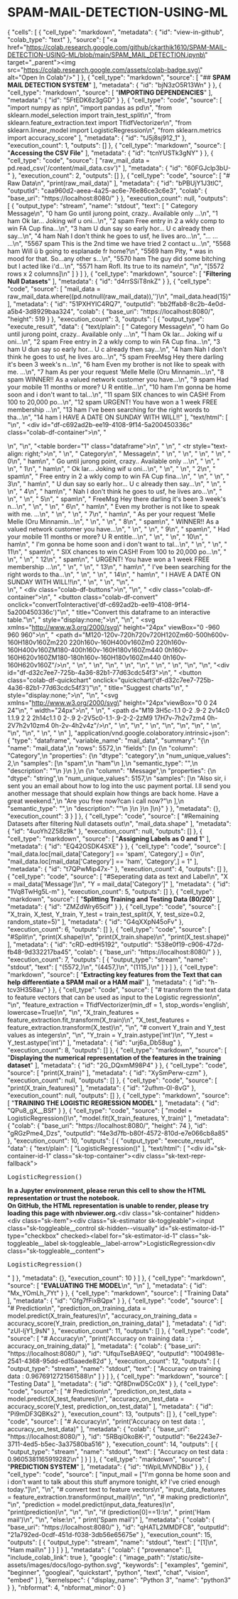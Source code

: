 # SPAM-MAIL-DETECTION-USING-ML


{
  "cells": [
    {
      "cell_type": "markdown",
      "metadata": {
        "id": "view-in-github",
        "colab_type": "text"
      },
      "source": [
        "<a href=\"https://colab.research.google.com/github/ckarthik1610/SPAM-MAIL-DETECTION-USING-ML/blob/main/SPAM_MAIL_DETECTION.ipynb\" target=\"_parent\"><img src=\"https://colab.research.google.com/assets/colab-badge.svg\" alt=\"Open In Colab\"/></a>"
      ]
    },
    {
      "cell_type": "markdown",
      "source": [
        "## **SPAM MAIL DETECTION SYSTEM**"
      ],
      "metadata": {
        "id": "bjN3zO5R13Wn"
      }
    },
    {
      "cell_type": "markdown",
      "source": [
        "**IMPORTING DEPENDENCIES**"
      ],
      "metadata": {
        "id": "5FtEDK6z3gGD"
      }
    },
    {
      "cell_type": "code",
      "source": [
        "import numpy as np\n",
        "import pandas as pd\n",
        "from sklearn.model_selection import train_test_split\n",
        "from sklearn.feature_extraction.text import TfidfVectorizer\n",
        "from sklearn.linear_model import LogisticRegression\n",
        "from sklearn.metrics import accuracy_score"
      ],
      "metadata": {
        "id": "tJ5j8sj912_1"
      },
      "execution_count": 1,
      "outputs": []
    },
    {
      "cell_type": "markdown",
      "source": [
        "**Accessing the CSV File**"
      ],
      "metadata": {
        "id": "tcnYUSTk3gNY"
      }
    },
    {
      "cell_type": "code",
      "source": [
        "raw_mail_data = pd.read_csv('/content/mail_data.csv')"
      ],
      "metadata": {
        "id": "60FGJclp3bU-"
      },
      "execution_count": 2,
      "outputs": []
    },
    {
      "cell_type": "code",
      "source": [
        "# Raw Data\n",
        "print(raw_mail_data)"
      ],
      "metadata": {
        "id": "bPBUjY1J3tlC",
        "outputId": "caa960d2-aeea-4a25-ac6e-76e86ce3c6e3",
        "colab": {
          "base_uri": "https://localhost:8080/"
        }
      },
      "execution_count": null,
      "outputs": [
        {
          "output_type": "stream",
          "name": "stdout",
          "text": [
            "     Category                                            Message\n",
            "0         ham  Go until jurong point, crazy.. Available only ...\n",
            "1         ham                      Ok lar... Joking wif u oni...\n",
            "2        spam  Free entry in 2 a wkly comp to win FA Cup fina...\n",
            "3         ham  U dun say so early hor... U c already then say...\n",
            "4         ham  Nah I don't think he goes to usf, he lives aro...\n",
            "...       ...                                                ...\n",
            "5567     spam  This is the 2nd time we have tried 2 contact u...\n",
            "5568      ham               Will ü b going to esplanade fr home?\n",
            "5569      ham  Pity, * was in mood for that. So...any other s...\n",
            "5570      ham  The guy did some bitching but I acted like i'd...\n",
            "5571      ham                         Rofl. Its true to its name\n",
            "\n",
            "[5572 rows x 2 columns]\n"
          ]
        }
      ]
    },
    {
      "cell_type": "markdown",
      "source": [
        "**Filtering Null Datasets**"
      ],
      "metadata": {
        "id": "d4rrSSiT8nkZ"
      }
    },
    {
      "cell_type": "code",
      "source": [
        "mail_data = raw_mail_data.where((pd.notnull(raw_mail_data)),'')\n",
        "mail_data.head(15)"
      ],
      "metadata": {
        "id": "51PXHYlC4RQ7",
        "outputId": "bb2ffab8-8c2b-4e0d-a5b4-3d8929baa324",
        "colab": {
          "base_uri": "https://localhost:8080/",
          "height": 519
        }
      },
      "execution_count": 3,
      "outputs": [
        {
          "output_type": "execute_result",
          "data": {
            "text/plain": [
              "   Category                                            Message\n",
              "0       ham  Go until jurong point, crazy.. Available only ...\n",
              "1       ham                      Ok lar... Joking wif u oni...\n",
              "2      spam  Free entry in 2 a wkly comp to win FA Cup fina...\n",
              "3       ham  U dun say so early hor... U c already then say...\n",
              "4       ham  Nah I don't think he goes to usf, he lives aro...\n",
              "5      spam  FreeMsg Hey there darling it's been 3 week's n...\n",
              "6       ham  Even my brother is not like to speak with me. ...\n",
              "7       ham  As per your request 'Melle Melle (Oru Minnamin...\n",
              "8      spam  WINNER!! As a valued network customer you have...\n",
              "9      spam  Had your mobile 11 months or more? U R entitle...\n",
              "10      ham  I'm gonna be home soon and i don't want to tal...\n",
              "11     spam  SIX chances to win CASH! From 100 to 20,000 po...\n",
              "12     spam  URGENT! You have won a 1 week FREE membership ...\n",
              "13      ham  I've been searching for the right words to tha...\n",
              "14      ham                I HAVE A DATE ON SUNDAY WITH WILL!!"
            ],
            "text/html": [
              "\n",
              "  <div id=\"df-c692ad2b-ee19-4108-9f14-5a200450336c\" class=\"colab-df-container\">\n",
              "    <div>\n",
              "<style scoped>\n",
              "    .dataframe tbody tr th:only-of-type {\n",
              "        vertical-align: middle;\n",
              "    }\n",
              "\n",
              "    .dataframe tbody tr th {\n",
              "        vertical-align: top;\n",
              "    }\n",
              "\n",
              "    .dataframe thead th {\n",
              "        text-align: right;\n",
              "    }\n",
              "</style>\n",
              "<table border=\"1\" class=\"dataframe\">\n",
              "  <thead>\n",
              "    <tr style=\"text-align: right;\">\n",
              "      <th></th>\n",
              "      <th>Category</th>\n",
              "      <th>Message</th>\n",
              "    </tr>\n",
              "  </thead>\n",
              "  <tbody>\n",
              "    <tr>\n",
              "      <th>0</th>\n",
              "      <td>ham</td>\n",
              "      <td>Go until jurong point, crazy.. Available only ...</td>\n",
              "    </tr>\n",
              "    <tr>\n",
              "      <th>1</th>\n",
              "      <td>ham</td>\n",
              "      <td>Ok lar... Joking wif u oni...</td>\n",
              "    </tr>\n",
              "    <tr>\n",
              "      <th>2</th>\n",
              "      <td>spam</td>\n",
              "      <td>Free entry in 2 a wkly comp to win FA Cup fina...</td>\n",
              "    </tr>\n",
              "    <tr>\n",
              "      <th>3</th>\n",
              "      <td>ham</td>\n",
              "      <td>U dun say so early hor... U c already then say...</td>\n",
              "    </tr>\n",
              "    <tr>\n",
              "      <th>4</th>\n",
              "      <td>ham</td>\n",
              "      <td>Nah I don't think he goes to usf, he lives aro...</td>\n",
              "    </tr>\n",
              "    <tr>\n",
              "      <th>5</th>\n",
              "      <td>spam</td>\n",
              "      <td>FreeMsg Hey there darling it's been 3 week's n...</td>\n",
              "    </tr>\n",
              "    <tr>\n",
              "      <th>6</th>\n",
              "      <td>ham</td>\n",
              "      <td>Even my brother is not like to speak with me. ...</td>\n",
              "    </tr>\n",
              "    <tr>\n",
              "      <th>7</th>\n",
              "      <td>ham</td>\n",
              "      <td>As per your request 'Melle Melle (Oru Minnamin...</td>\n",
              "    </tr>\n",
              "    <tr>\n",
              "      <th>8</th>\n",
              "      <td>spam</td>\n",
              "      <td>WINNER!! As a valued network customer you have...</td>\n",
              "    </tr>\n",
              "    <tr>\n",
              "      <th>9</th>\n",
              "      <td>spam</td>\n",
              "      <td>Had your mobile 11 months or more? U R entitle...</td>\n",
              "    </tr>\n",
              "    <tr>\n",
              "      <th>10</th>\n",
              "      <td>ham</td>\n",
              "      <td>I'm gonna be home soon and i don't want to tal...</td>\n",
              "    </tr>\n",
              "    <tr>\n",
              "      <th>11</th>\n",
              "      <td>spam</td>\n",
              "      <td>SIX chances to win CASH! From 100 to 20,000 po...</td>\n",
              "    </tr>\n",
              "    <tr>\n",
              "      <th>12</th>\n",
              "      <td>spam</td>\n",
              "      <td>URGENT! You have won a 1 week FREE membership ...</td>\n",
              "    </tr>\n",
              "    <tr>\n",
              "      <th>13</th>\n",
              "      <td>ham</td>\n",
              "      <td>I've been searching for the right words to tha...</td>\n",
              "    </tr>\n",
              "    <tr>\n",
              "      <th>14</th>\n",
              "      <td>ham</td>\n",
              "      <td>I HAVE A DATE ON SUNDAY WITH WILL!!</td>\n",
              "    </tr>\n",
              "  </tbody>\n",
              "</table>\n",
              "</div>\n",
              "    <div class=\"colab-df-buttons\">\n",
              "\n",
              "  <div class=\"colab-df-container\">\n",
              "    <button class=\"colab-df-convert\" onclick=\"convertToInteractive('df-c692ad2b-ee19-4108-9f14-5a200450336c')\"\n",
              "            title=\"Convert this dataframe to an interactive table.\"\n",
              "            style=\"display:none;\">\n",
              "\n",
              "  <svg xmlns=\"http://www.w3.org/2000/svg\" height=\"24px\" viewBox=\"0 -960 960 960\">\n",
              "    <path d=\"M120-120v-720h720v720H120Zm60-500h600v-160H180v160Zm220 220h160v-160H400v160Zm0 220h160v-160H400v160ZM180-400h160v-160H180v160Zm440 0h160v-160H620v160ZM180-180h160v-160H180v160Zm440 0h160v-160H620v160Z\"/>\n",
              "  </svg>\n",
              "    </button>\n",
              "\n",
              "  <style>\n",
              "    .colab-df-container {\n",
              "      display:flex;\n",
              "      gap: 12px;\n",
              "    }\n",
              "\n",
              "    .colab-df-convert {\n",
              "      background-color: #E8F0FE;\n",
              "      border: none;\n",
              "      border-radius: 50%;\n",
              "      cursor: pointer;\n",
              "      display: none;\n",
              "      fill: #1967D2;\n",
              "      height: 32px;\n",
              "      padding: 0 0 0 0;\n",
              "      width: 32px;\n",
              "    }\n",
              "\n",
              "    .colab-df-convert:hover {\n",
              "      background-color: #E2EBFA;\n",
              "      box-shadow: 0px 1px 2px rgba(60, 64, 67, 0.3), 0px 1px 3px 1px rgba(60, 64, 67, 0.15);\n",
              "      fill: #174EA6;\n",
              "    }\n",
              "\n",
              "    .colab-df-buttons div {\n",
              "      margin-bottom: 4px;\n",
              "    }\n",
              "\n",
              "    [theme=dark] .colab-df-convert {\n",
              "      background-color: #3B4455;\n",
              "      fill: #D2E3FC;\n",
              "    }\n",
              "\n",
              "    [theme=dark] .colab-df-convert:hover {\n",
              "      background-color: #434B5C;\n",
              "      box-shadow: 0px 1px 3px 1px rgba(0, 0, 0, 0.15);\n",
              "      filter: drop-shadow(0px 1px 2px rgba(0, 0, 0, 0.3));\n",
              "      fill: #FFFFFF;\n",
              "    }\n",
              "  </style>\n",
              "\n",
              "    <script>\n",
              "      const buttonEl =\n",
              "        document.querySelector('#df-c692ad2b-ee19-4108-9f14-5a200450336c button.colab-df-convert');\n",
              "      buttonEl.style.display =\n",
              "        google.colab.kernel.accessAllowed ? 'block' : 'none';\n",
              "\n",
              "      async function convertToInteractive(key) {\n",
              "        const element = document.querySelector('#df-c692ad2b-ee19-4108-9f14-5a200450336c');\n",
              "        const dataTable =\n",
              "          await google.colab.kernel.invokeFunction('convertToInteractive',\n",
              "                                                    [key], {});\n",
              "        if (!dataTable) return;\n",
              "\n",
              "        const docLinkHtml = 'Like what you see? Visit the ' +\n",
              "          '<a target=\"_blank\" href=https://colab.research.google.com/notebooks/data_table.ipynb>data table notebook</a>'\n",
              "          + ' to learn more about interactive tables.';\n",
              "        element.innerHTML = '';\n",
              "        dataTable['output_type'] = 'display_data';\n",
              "        await google.colab.output.renderOutput(dataTable, element);\n",
              "        const docLink = document.createElement('div');\n",
              "        docLink.innerHTML = docLinkHtml;\n",
              "        element.appendChild(docLink);\n",
              "      }\n",
              "    </script>\n",
              "  </div>\n",
              "\n",
              "\n",
              "<div id=\"df-d32c7ee7-725b-4a36-82b1-77d63cdc54f3\">\n",
              "  <button class=\"colab-df-quickchart\" onclick=\"quickchart('df-d32c7ee7-725b-4a36-82b1-77d63cdc54f3')\"\n",
              "            title=\"Suggest charts\"\n",
              "            style=\"display:none;\">\n",
              "\n",
              "<svg xmlns=\"http://www.w3.org/2000/svg\" height=\"24px\"viewBox=\"0 0 24 24\"\n",
              "     width=\"24px\">\n",
              "    <g>\n",
              "        <path d=\"M19 3H5c-1.1 0-2 .9-2 2v14c0 1.1.9 2 2 2h14c1.1 0 2-.9 2-2V5c0-1.1-.9-2-2-2zM9 17H7v-7h2v7zm4 0h-2V7h2v10zm4 0h-2v-4h2v4z\"/>\n",
              "    </g>\n",
              "</svg>\n",
              "  </button>\n",
              "\n",
              "<style>\n",
              "  .colab-df-quickchart {\n",
              "      --bg-color: #E8F0FE;\n",
              "      --fill-color: #1967D2;\n",
              "      --hover-bg-color: #E2EBFA;\n",
              "      --hover-fill-color: #174EA6;\n",
              "      --disabled-fill-color: #AAA;\n",
              "      --disabled-bg-color: #DDD;\n",
              "  }\n",
              "\n",
              "  [theme=dark] .colab-df-quickchart {\n",
              "      --bg-color: #3B4455;\n",
              "      --fill-color: #D2E3FC;\n",
              "      --hover-bg-color: #434B5C;\n",
              "      --hover-fill-color: #FFFFFF;\n",
              "      --disabled-bg-color: #3B4455;\n",
              "      --disabled-fill-color: #666;\n",
              "  }\n",
              "\n",
              "  .colab-df-quickchart {\n",
              "    background-color: var(--bg-color);\n",
              "    border: none;\n",
              "    border-radius: 50%;\n",
              "    cursor: pointer;\n",
              "    display: none;\n",
              "    fill: var(--fill-color);\n",
              "    height: 32px;\n",
              "    padding: 0;\n",
              "    width: 32px;\n",
              "  }\n",
              "\n",
              "  .colab-df-quickchart:hover {\n",
              "    background-color: var(--hover-bg-color);\n",
              "    box-shadow: 0 1px 2px rgba(60, 64, 67, 0.3), 0 1px 3px 1px rgba(60, 64, 67, 0.15);\n",
              "    fill: var(--button-hover-fill-color);\n",
              "  }\n",
              "\n",
              "  .colab-df-quickchart-complete:disabled,\n",
              "  .colab-df-quickchart-complete:disabled:hover {\n",
              "    background-color: var(--disabled-bg-color);\n",
              "    fill: var(--disabled-fill-color);\n",
              "    box-shadow: none;\n",
              "  }\n",
              "\n",
              "  .colab-df-spinner {\n",
              "    border: 2px solid var(--fill-color);\n",
              "    border-color: transparent;\n",
              "    border-bottom-color: var(--fill-color);\n",
              "    animation:\n",
              "      spin 1s steps(1) infinite;\n",
              "  }\n",
              "\n",
              "  @keyframes spin {\n",
              "    0% {\n",
              "      border-color: transparent;\n",
              "      border-bottom-color: var(--fill-color);\n",
              "      border-left-color: var(--fill-color);\n",
              "    }\n",
              "    20% {\n",
              "      border-color: transparent;\n",
              "      border-left-color: var(--fill-color);\n",
              "      border-top-color: var(--fill-color);\n",
              "    }\n",
              "    30% {\n",
              "      border-color: transparent;\n",
              "      border-left-color: var(--fill-color);\n",
              "      border-top-color: var(--fill-color);\n",
              "      border-right-color: var(--fill-color);\n",
              "    }\n",
              "    40% {\n",
              "      border-color: transparent;\n",
              "      border-right-color: var(--fill-color);\n",
              "      border-top-color: var(--fill-color);\n",
              "    }\n",
              "    60% {\n",
              "      border-color: transparent;\n",
              "      border-right-color: var(--fill-color);\n",
              "    }\n",
              "    80% {\n",
              "      border-color: transparent;\n",
              "      border-right-color: var(--fill-color);\n",
              "      border-bottom-color: var(--fill-color);\n",
              "    }\n",
              "    90% {\n",
              "      border-color: transparent;\n",
              "      border-bottom-color: var(--fill-color);\n",
              "    }\n",
              "  }\n",
              "</style>\n",
              "\n",
              "  <script>\n",
              "    async function quickchart(key) {\n",
              "      const quickchartButtonEl =\n",
              "        document.querySelector('#' + key + ' button');\n",
              "      quickchartButtonEl.disabled = true;  // To prevent multiple clicks.\n",
              "      quickchartButtonEl.classList.add('colab-df-spinner');\n",
              "      try {\n",
              "        const charts = await google.colab.kernel.invokeFunction(\n",
              "            'suggestCharts', [key], {});\n",
              "      } catch (error) {\n",
              "        console.error('Error during call to suggestCharts:', error);\n",
              "      }\n",
              "      quickchartButtonEl.classList.remove('colab-df-spinner');\n",
              "      quickchartButtonEl.classList.add('colab-df-quickchart-complete');\n",
              "    }\n",
              "    (() => {\n",
              "      let quickchartButtonEl =\n",
              "        document.querySelector('#df-d32c7ee7-725b-4a36-82b1-77d63cdc54f3 button');\n",
              "      quickchartButtonEl.style.display =\n",
              "        google.colab.kernel.accessAllowed ? 'block' : 'none';\n",
              "    })();\n",
              "  </script>\n",
              "</div>\n",
              "\n",
              "    </div>\n",
              "  </div>\n"
            ],
            "application/vnd.google.colaboratory.intrinsic+json": {
              "type": "dataframe",
              "variable_name": "mail_data",
              "summary": "{\n  \"name\": \"mail_data\",\n  \"rows\": 5572,\n  \"fields\": [\n    {\n      \"column\": \"Category\",\n      \"properties\": {\n        \"dtype\": \"category\",\n        \"num_unique_values\": 2,\n        \"samples\": [\n          \"spam\",\n          \"ham\"\n        ],\n        \"semantic_type\": \"\",\n        \"description\": \"\"\n      }\n    },\n    {\n      \"column\": \"Message\",\n      \"properties\": {\n        \"dtype\": \"string\",\n        \"num_unique_values\": 5157,\n        \"samples\": [\n          \"Also sir, i sent you an email about how to log into the usc payment portal. I.ll send you another message that should explain how things are back home. Have a great weekend.\",\n          \"Are you free now?can i call now?\"\n        ],\n        \"semantic_type\": \"\",\n        \"description\": \"\"\n      }\n    }\n  ]\n}"
            }
          },
          "metadata": {},
          "execution_count": 3
        }
      ]
    },
    {
      "cell_type": "code",
      "source": [
        "#Remaining Datasets after filtering Null datasets out\n",
        "mail_data.shape"
      ],
      "metadata": {
        "id": "4uoYh2Z58z9k"
      },
      "execution_count": null,
      "outputs": []
    },
    {
      "cell_type": "markdown",
      "source": [
        "**Assigning Labels as 0 and 1**"
      ],
      "metadata": {
        "id": "EQ42OSDK4SXE"
      }
    },
    {
      "cell_type": "code",
      "source": [
        "mail_data.loc[mail_data['Category'] == 'spam', 'Category',] = 0\n",
        "mail_data.loc[mail_data['Category'] == 'ham', 'Category',] = 1"
      ],
      "metadata": {
        "id": "t7QPwMip47x-"
      },
      "execution_count": 4,
      "outputs": []
    },
    {
      "cell_type": "code",
      "source": [
        "#Seperating data as text and Label\n",
        "X = mail_data['Message']\n",
        "Y = mail_data['Category']"
      ],
      "metadata": {
        "id": "1Vq8TwHg5L-m"
      },
      "execution_count": 5,
      "outputs": []
    },
    {
      "cell_type": "markdown",
      "source": [
        "**Splitting Training and Testing Data (80/20)**"
      ],
      "metadata": {
        "id": "ZMZdWry65cif"
      }
    },
    {
      "cell_type": "code",
      "source": [
        "X_train, X_test, Y_train, Y_test = train_test_split(X, Y, test_size=0.2, random_state=5)"
      ],
      "metadata": {
        "id": "G4qXXpN45oFv"
      },
      "execution_count": 6,
      "outputs": []
    },
    {
      "cell_type": "code",
      "source": [
        "#Split\n",
        "print(X.shape)\n",
        "print(X_train.shape)\n",
        "print(X_test.shape)"
      ],
      "metadata": {
        "id": "cRD-edtH5192",
        "outputId": "538e0f19-c906-472d-fb48-9d332217ba45",
        "colab": {
          "base_uri": "https://localhost:8080/"
        }
      },
      "execution_count": 7,
      "outputs": [
        {
          "output_type": "stream",
          "name": "stdout",
          "text": [
            "(5572,)\n",
            "(4457,)\n",
            "(1115,)\n"
          ]
        }
      ]
    },
    {
      "cell_type": "markdown",
      "source": [
        "**Extracting key features from the Text that can help differentiate a SPAM mail or a HAM mail**"
      ],
      "metadata": {
        "id": "h-tcv3H358au"
      }
    },
    {
      "cell_type": "code",
      "source": [
        "# transform the text data to feature vectors that can be used as input to the Logistic regression\n",
        "\n",
        "feature_extraction = TfidfVectorizer(min_df = 1, stop_words='english', lowercase=True)\n",
        "\n",
        "X_train_features = feature_extraction.fit_transform(X_train)\n",
        "X_test_features = feature_extraction.transform(X_test)\n",
        "\n",
        "# convert Y_train and Y_test values as integers\n",
        "\n",
        "Y_train = Y_train.astype('int')\n",
        "Y_test = Y_test.astype('int')"
      ],
      "metadata": {
        "id": "urj6a_Db58ug"
      },
      "execution_count": 8,
      "outputs": []
    },
    {
      "cell_type": "markdown",
      "source": [
        "**Displaying the numerical representation of the features in the training dataset**"
      ],
      "metadata": {
        "id": "2G_DQxmM98P4"
      }
    },
    {
      "cell_type": "code",
      "source": [
        "print(X_train)"
      ],
      "metadata": {
        "id": "XySmPerw-czm"
      },
      "execution_count": null,
      "outputs": []
    },
    {
      "cell_type": "code",
      "source": [
        "print(X_train_features)"
      ],
      "metadata": {
        "id": "2ufhm-0I-8vG"
      },
      "execution_count": null,
      "outputs": []
    },
    {
      "cell_type": "markdown",
      "source": [
        "**TRAINING THE LOGISTIC REGRESSION MODEL**"
      ],
      "metadata": {
        "id": "QPu8_gX__BSf"
      }
    },
    {
      "cell_type": "code",
      "source": [
        "model = LogisticRegression()\n",
        "model.fit(X_train_features, Y_train)"
      ],
      "metadata": {
        "colab": {
          "base_uri": "https://localhost:8080/",
          "height": 74
        },
        "id": "gRGzPme4_Dzs",
        "outputId": "f4e3d7fb-b80f-4572-810d-e7e066cb8a85"
      },
      "execution_count": 10,
      "outputs": [
        {
          "output_type": "execute_result",
          "data": {
            "text/plain": [
              "LogisticRegression()"
            ],
            "text/html": [
              "<style>#sk-container-id-1 {color: black;background-color: white;}#sk-container-id-1 pre{padding: 0;}#sk-container-id-1 div.sk-toggleable {background-color: white;}#sk-container-id-1 label.sk-toggleable__label {cursor: pointer;display: block;width: 100%;margin-bottom: 0;padding: 0.3em;box-sizing: border-box;text-align: center;}#sk-container-id-1 label.sk-toggleable__label-arrow:before {content: \"▸\";float: left;margin-right: 0.25em;color: #696969;}#sk-container-id-1 label.sk-toggleable__label-arrow:hover:before {color: black;}#sk-container-id-1 div.sk-estimator:hover label.sk-toggleable__label-arrow:before {color: black;}#sk-container-id-1 div.sk-toggleable__content {max-height: 0;max-width: 0;overflow: hidden;text-align: left;background-color: #f0f8ff;}#sk-container-id-1 div.sk-toggleable__content pre {margin: 0.2em;color: black;border-radius: 0.25em;background-color: #f0f8ff;}#sk-container-id-1 input.sk-toggleable__control:checked~div.sk-toggleable__content {max-height: 200px;max-width: 100%;overflow: auto;}#sk-container-id-1 input.sk-toggleable__control:checked~label.sk-toggleable__label-arrow:before {content: \"▾\";}#sk-container-id-1 div.sk-estimator input.sk-toggleable__control:checked~label.sk-toggleable__label {background-color: #d4ebff;}#sk-container-id-1 div.sk-label input.sk-toggleable__control:checked~label.sk-toggleable__label {background-color: #d4ebff;}#sk-container-id-1 input.sk-hidden--visually {border: 0;clip: rect(1px 1px 1px 1px);clip: rect(1px, 1px, 1px, 1px);height: 1px;margin: -1px;overflow: hidden;padding: 0;position: absolute;width: 1px;}#sk-container-id-1 div.sk-estimator {font-family: monospace;background-color: #f0f8ff;border: 1px dotted black;border-radius: 0.25em;box-sizing: border-box;margin-bottom: 0.5em;}#sk-container-id-1 div.sk-estimator:hover {background-color: #d4ebff;}#sk-container-id-1 div.sk-parallel-item::after {content: \"\";width: 100%;border-bottom: 1px solid gray;flex-grow: 1;}#sk-container-id-1 div.sk-label:hover label.sk-toggleable__label {background-color: #d4ebff;}#sk-container-id-1 div.sk-serial::before {content: \"\";position: absolute;border-left: 1px solid gray;box-sizing: border-box;top: 0;bottom: 0;left: 50%;z-index: 0;}#sk-container-id-1 div.sk-serial {display: flex;flex-direction: column;align-items: center;background-color: white;padding-right: 0.2em;padding-left: 0.2em;position: relative;}#sk-container-id-1 div.sk-item {position: relative;z-index: 1;}#sk-container-id-1 div.sk-parallel {display: flex;align-items: stretch;justify-content: center;background-color: white;position: relative;}#sk-container-id-1 div.sk-item::before, #sk-container-id-1 div.sk-parallel-item::before {content: \"\";position: absolute;border-left: 1px solid gray;box-sizing: border-box;top: 0;bottom: 0;left: 50%;z-index: -1;}#sk-container-id-1 div.sk-parallel-item {display: flex;flex-direction: column;z-index: 1;position: relative;background-color: white;}#sk-container-id-1 div.sk-parallel-item:first-child::after {align-self: flex-end;width: 50%;}#sk-container-id-1 div.sk-parallel-item:last-child::after {align-self: flex-start;width: 50%;}#sk-container-id-1 div.sk-parallel-item:only-child::after {width: 0;}#sk-container-id-1 div.sk-dashed-wrapped {border: 1px dashed gray;margin: 0 0.4em 0.5em 0.4em;box-sizing: border-box;padding-bottom: 0.4em;background-color: white;}#sk-container-id-1 div.sk-label label {font-family: monospace;font-weight: bold;display: inline-block;line-height: 1.2em;}#sk-container-id-1 div.sk-label-container {text-align: center;}#sk-container-id-1 div.sk-container {/* jupyter's `normalize.less` sets `[hidden] { display: none; }` but bootstrap.min.css set `[hidden] { display: none !important; }` so we also need the `!important` here to be able to override the default hidden behavior on the sphinx rendered scikit-learn.org. See: https://github.com/scikit-learn/scikit-learn/issues/21755 */display: inline-block !important;position: relative;}#sk-container-id-1 div.sk-text-repr-fallback {display: none;}</style><div id=\"sk-container-id-1\" class=\"sk-top-container\"><div class=\"sk-text-repr-fallback\"><pre>LogisticRegression()</pre><b>In a Jupyter environment, please rerun this cell to show the HTML representation or trust the notebook. <br />On GitHub, the HTML representation is unable to render, please try loading this page with nbviewer.org.</b></div><div class=\"sk-container\" hidden><div class=\"sk-item\"><div class=\"sk-estimator sk-toggleable\"><input class=\"sk-toggleable__control sk-hidden--visually\" id=\"sk-estimator-id-1\" type=\"checkbox\" checked><label for=\"sk-estimator-id-1\" class=\"sk-toggleable__label sk-toggleable__label-arrow\">LogisticRegression</label><div class=\"sk-toggleable__content\"><pre>LogisticRegression()</pre></div></div></div></div></div>"
            ]
          },
          "metadata": {},
          "execution_count": 10
        }
      ]
    },
    {
      "cell_type": "markdown",
      "source": [
        "**EVALUATING THE MODEL**\n",
        "\n"
      ],
      "metadata": {
        "id": "Mx_YOmLh_7Yt"
      }
    },
    {
      "cell_type": "markdown",
      "source": [
        "Training Data"
      ],
      "metadata": {
        "id": "Gfg7fFixBQpx"
      }
    },
    {
      "cell_type": "code",
      "source": [
        "# Prediction\n",
        "prediction_on_training_data = model.predict(X_train_features)\n",
        "accuracy_on_training_data = accuracy_score(Y_train, prediction_on_training_data)"
      ],
      "metadata": {
        "id": "zUI-ljY1_9sN"
      },
      "execution_count": 11,
      "outputs": []
    },
    {
      "cell_type": "code",
      "source": [
        "# Accuracy\n",
        "print('Accuracy on training data : ', accuracy_on_training_data)"
      ],
      "metadata": {
        "colab": {
          "base_uri": "https://localhost:8080/"
        },
        "id": "UfquTseBA9EQ",
        "outputId": "1004981e-2541-4368-95dd-ed15aaede82d"
      },
      "execution_count": 12,
      "outputs": [
        {
          "output_type": "stream",
          "name": "stdout",
          "text": [
            "Accuracy on training data :  0.9676912721561588\n"
          ]
        }
      ]
    },
    {
      "cell_type": "markdown",
      "source": [
        "Testing Data"
      ],
      "metadata": {
        "id": "Qf8DnwD5Cc0X"
      }
    },
    {
      "cell_type": "code",
      "source": [
        "# Prediction\n",
        "prediction_on_test_data = model.predict(X_test_features)\n",
        "accuracy_on_test_data = accuracy_score(Y_test, prediction_on_test_data)"
      ],
      "metadata": {
        "id": "Pi9mDF3QBKs2"
      },
      "execution_count": 13,
      "outputs": []
    },
    {
      "cell_type": "code",
      "source": [
        "# Accuracy\n",
        "print('Accuracy on test data : ', accuracy_on_test_data)"
      ],
      "metadata": {
        "colab": {
          "base_uri": "https://localhost:8080/"
        },
        "id": "5RBqiOkoBK-I",
        "outputId": "6e2243e7-3711-4ed5-b5ec-3a37580ba516"
      },
      "execution_count": 14,
      "outputs": [
        {
          "output_type": "stream",
          "name": "stdout",
          "text": [
            "Accuracy on test data :  0.9605381165919282\n"
          ]
        }
      ]
    },
    {
      "cell_type": "markdown",
      "source": [
        "**PREDICTION SYSTEM**"
      ],
      "metadata": {
        "id": "tWpILMVNDBix"
      }
    },
    {
      "cell_type": "code",
      "source": [
        "input_mail = [\"I'm gonna be home soon and i don't want to talk about this stuff anymore tonight, k? I've cried enough today.\"]\n",
        "\n",
        "# convert text to feature vectors\n",
        "input_data_features = feature_extraction.transform(input_mail)\n",
        "\n",
        "# making prediction\n",
        "\n",
        "prediction = model.predict(input_data_features)\n",
        "print(prediction)\n",
        "\n",
        "\n",
        "if (prediction[0]==1):\n",
        "  print('Ham mail')\n",
        "\n",
        "else:\n",
        "  print('Spam mail')"
      ],
      "metadata": {
        "colab": {
          "base_uri": "https://localhost:8080/"
        },
        "id": "qHATL2MMDFC8",
        "outputId": "21a792ed-0cdf-451d-f038-3db56e65675e"
      },
      "execution_count": 15,
      "outputs": [
        {
          "output_type": "stream",
          "name": "stdout",
          "text": [
            "[1]\n",
            "Ham mail\n"
          ]
        }
      ]
    }
  ],
  "metadata": {
    "colab": {
      "provenance": [],
      "include_colab_link": true
    },
    "google": {
      "image_path": "/static/site-assets/images/docs/logo-python.svg",
      "keywords": [
        "examples",
        "gemini",
        "beginner",
        "googleai",
        "quickstart",
        "python",
        "text",
        "chat",
        "vision",
        "embed"
      ]
    },
    "kernelspec": {
      "display_name": "Python 3",
      "name": "python3"
    }
  },
  "nbformat": 4,
  "nbformat_minor": 0
}

